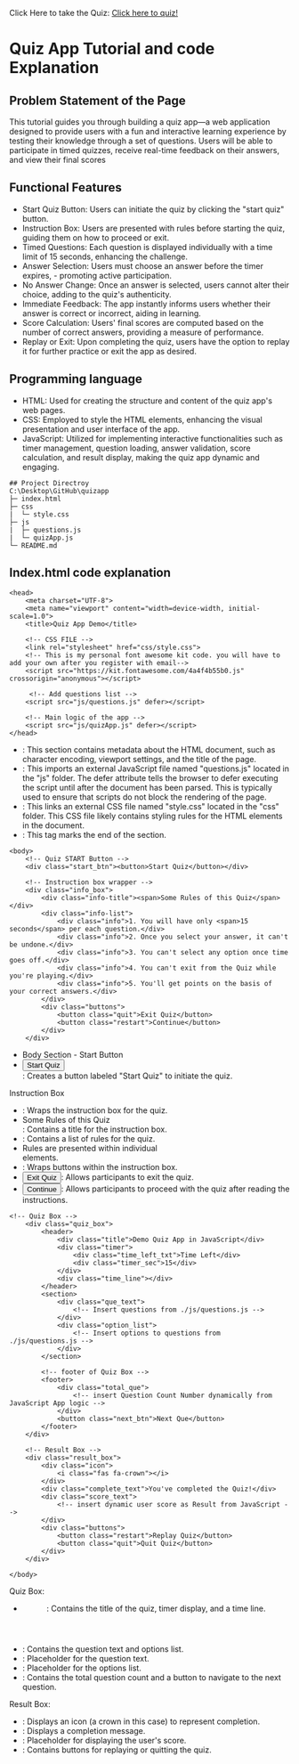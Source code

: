 Click Here to take the Quiz: <a href="https://xiachen97.github.io/XiaChen_hw5TH_csi3150_fs2023/">Click here to quiz!<a/>

# Quiz App Tutorial and code Explanation 
## Problem Statement of the Page
This tutorial guides you through building a quiz app—a web application designed to provide users with a fun and interactive learning experience by testing their knowledge through a set of questions. Users will be able to participate in timed quizzes, receive real-time feedback on their answers, and view their final scores
## Functional Features
- Start Quiz Button: Users can initiate the quiz by clicking the "start quiz" button.
- Instruction Box: Users are presented with rules before starting the quiz, guiding them on how to proceed or exit.
- Timed Questions: Each question is displayed individually with a time limit of 15 seconds, enhancing the challenge.
- Answer Selection: Users must choose an answer before the timer expires, - promoting active participation.
- No Answer Change: Once an answer is selected, users cannot alter their choice, adding to the quiz's authenticity.
- Immediate Feedback: The app instantly informs users whether their answer is correct or incorrect, aiding in learning.
- Score Calculation: Users' final scores are computed based on the number of correct answers, providing a measure of performance.
- Replay or Exit: Upon completing the quiz, users have the option to replay it for further practice or exit the app as desired.
## Programming language
- HTML: Used for creating the structure and content of the quiz app's web pages.
- CSS: Employed to style the HTML elements, enhancing the visual presentation and user interface of the app.
- JavaScript: Utilized for implementing interactive functionalities such as timer management, question loading, answer validation, score calculation, and result display, making the quiz app dynamic and engaging.
```
## Project Directroy 
C:\Desktop\GitHub\quizapp
├─ index.html
├─ css
|  └─ style.css
├─ js
|  ├─ questions.js
|  └─ quizApp.js
└─ README.md
```
## Index.html code explanation 
```
<head>
    <meta charset="UTF-8">
    <meta name="viewport" content="width=device-width, initial-scale=1.0">
    <title>Quiz App Demo</title>

    <!-- CSS FILE -->
    <link rel="stylesheet" href="css/style.css">
    <!-- This is my personal font awesome kit code. you will have to add your own after you register with email-->
    <script src="https://kit.fontawesome.com/4a4f4b55b0.js" crossorigin="anonymous"></script>

     <!-- Add questions list -->
    <script src="js/questions.js" defer></script>

    <!-- Main logic of the app -->
    <script src="js/quizApp.js" defer></script>
</head>
```
- <head>: This section contains metadata about the HTML document, such as character encoding, viewport settings, and the title of the page.
- <script src="js/questions.js" defer></script>: This imports an external JavaScript file named "questions.js" located in the "js" folder. The defer attribute tells the browser to defer executing the script until after the document has been parsed. This is typically used to ensure that scripts do not block the rendering of the page.
- <link rel="stylesheet" href="css/style.css">: This links an external CSS file named "style.css" located in the "css" folder. This CSS file likely contains styling rules for the HTML elements in the document.
- </head>: This tag marks the end of the <head> section.

```
<body>
    <!-- Quiz START Button -->
    <div class="start_btn"><button>Start Quiz</button></div>

    <!-- Instruction box wrapper -->
    <div class="info_box">
        <div class="info-title"><span>Some Rules of this Quiz</span></div>
        <div class="info-list">
            <div class="info">1. You will have only <span>15 seconds</span> per each question.</div>
            <div class="info">2. Once you select your answer, it can't be undone.</div>
            <div class="info">3. You can't select any option once time goes off.</div>
            <div class="info">4. You can't exit from the Quiz while you're playing.</div>
            <div class="info">5. You'll get points on the basis of your correct answers.</div>
        </div>
        <div class="buttons">
            <button class="quit">Exit Quiz</button>
            <button class="restart">Continue</button>
        </div>
    </div>
```
- Body Section - Start Button
- <div class="start_btn"><button>Start Quiz</button></div>: Creates a button labeled "Start Quiz" to initiate the quiz.
Instruction Box
- <div class="info_box">: Wraps the instruction box for the quiz.
- <div class="info-title"><span>Some Rules of this Quiz</span></div>: Contains a title for the instruction box.
- <div class="info-list">: Contains a list of rules for the quiz.
- Rules are presented within individual <div> elements.
- <div class="buttons">: Wraps buttons within the instruction box.
- <button class="quit">Exit Quiz</button>: Allows participants to exit the quiz.
- <button class="restart">Continue</button>: Allows participants to proceed with the quiz after reading the instructions.

```
<!-- Quiz Box -->
    <div class="quiz_box">
        <header>
            <div class="title">Demo Quiz App in JavaScript</div>
            <div class="timer">
                <div class="time_left_txt">Time Left</div>
                <div class="timer_sec">15</div>
            </div>
            <div class="time_line"></div>
        </header>
        <section>
            <div class="que_text">
                <!-- Insert questions from ./js/questions.js -->
            </div>
            <div class="option_list">
                <!-- Insert options to questions from ./js/questions.js -->
            </div>
        </section>

        <!-- footer of Quiz Box -->
        <footer>
            <div class="total_que">
                <!-- insert Question Count Number dynamically from JavaScript App logic -->
            </div>
            <button class="next_btn">Next Que</button>
        </footer>
    </div>

    <!-- Result Box -->
    <div class="result_box">
        <div class="icon">
            <i class="fas fa-crown"></i>
        </div>
        <div class="complete_text">You've completed the Quiz!</div>
        <div class="score_text">
            <!-- insert dynamic user score as Result from JavaScript -->
        </div>
        <div class="buttons">
            <button class="restart">Replay Quiz</button>
            <button class="quit">Quit Quiz</button>
        </div>
    </div>

</body>
```
Quiz Box:
- <header>: Contains the title of the quiz, timer display, and a time line.
- <section>: Contains the question text and options list.
- <div class="que_text">: Placeholder for the question text.
- <div class="option_list">: Placeholder for the options list.
- <footer>: Contains the total question count and a button to navigate to the next question.
Result Box:
- <div class="icon">: Displays an icon (a crown in this case) to represent completion.
- <div class="complete_text">: Displays a completion message.
- <div class="score_text">: Placeholder for displaying the user's score.
- <div class="buttons">: Contains buttons for replaying or quitting the quiz.







